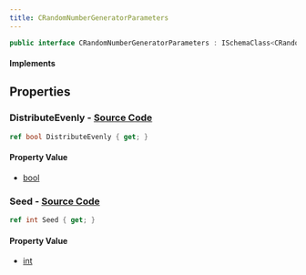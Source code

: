 ```yaml
---
title: CRandomNumberGeneratorParameters
---
```


```csharp
public interface CRandomNumberGeneratorParameters : ISchemaClass<CRandomNumberGeneratorParameters>, ISchemaField, ISchemaClass, INativeHandle
```

#### Implements

## Properties

### **DistributeEvenly** - [Source Code](https://github.com/swiftly-solution/swiftlys2/blob/main/managed/src/SwiftlyS2.Generated/Schemas/Interfaces/CRandomNumberGeneratorParameters.cs#L16)

```csharp
ref bool DistributeEvenly { get; }
```

#### Property Value

- [bool](https://learn.microsoft.com/dotnet/api/system.boolean)

### **Seed** - [Source Code](https://github.com/swiftly-solution/swiftlys2/blob/main/managed/src/SwiftlyS2.Generated/Schemas/Interfaces/CRandomNumberGeneratorParameters.cs#L18)

```csharp
ref int Seed { get; }
```

#### Property Value

- [int](https://learn.microsoft.com/dotnet/api/system.int32)

